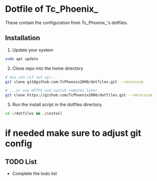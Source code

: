 # Dotfile of Tc_Phoenix_

These contain the configuration from Tc_Phoenix_'s dotfiles.

## Installation

1. Update your system
```zsh
sudo apt update
```

2. Clone repo into the home directory
```zsh
# Use ssh (if set up)...
git clone git@github.com:TcPhoenix2000/dotfiles.git --recursive

# ...or use HTTPS and switch remotes later.
git clone https://github.com/TcPhoenix2000/dotfiles.git --recursive
```

3. Run the install script in the dotfiles directory.
```zsh
cd ~/dotfiles && ./install
```
# if needed make sure to adjust git config

## TODO List
- Complete the todo list
